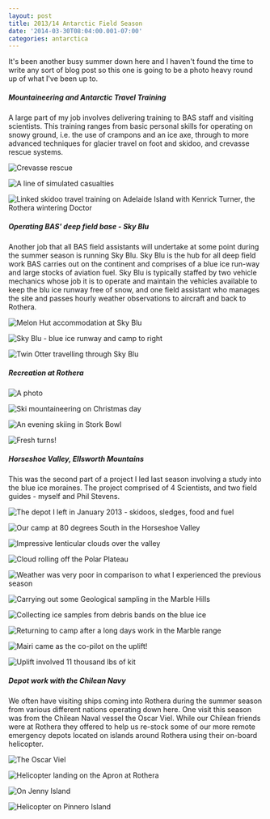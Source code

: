 ```yaml
---
layout: post
title: 2013/14 Antarctic Field Season
date: '2014-03-30T08:04:00.001-07:00'
categories: antarctica
---
```


It's been another busy summer down here and I haven't found the time to write any sort of blog post so this one is going to be a photo heavy round up of what I've been up to.

##### Mountaineering and Antarctic Travel Training #####

A large part of my job involves delivering training to BAS staff and visiting scientists. This training ranges from basic personal skills for operating on snowy ground, i.e. the use of crampons and an ice axe, through to more advanced techniques for glacier travel on foot and skidoo, and crevasse rescue systems.

![Crevasse rescue](/photos/blogger-posts/DSC07443.jpg)

![A line of simulated casualties](/photos/blogger-posts/DSC07439.jpg)

![Linked skidoo travel training on Adelaide Island with Kenrick Turner, the Rothera wintering Doctor](/photos/blogger-posts/kenners+training.jpg)

##### Operating BAS' deep field base - Sky Blu #####

Another job that all BAS field assistants will undertake at some point during the summer season is running Sky Blu. Sky Blu is the hub for all deep field work BAS carries out on the continent and comprises of a blue ice run-way and large stocks of aviation fuel. Sky Blu is typically staffed by two vehicle mechanics whose job it is to operate and maintain the vehicles available to keep the blu ice runway free of snow, and one field assistant who manages the site and passes hourly weather observations to aircraft and back to Rothera.

![Melon Hut accommodation at Sky Blu](/photos/blogger-posts/DSC07385.jpg)

![Sky Blu - blue ice runway and camp to right](/photos/blogger-posts/DSC07398.jpg)

![Twin Otter travelling through Sky Blu](/photos/blogger-posts/DSC07377.jpg)

##### Recreation at Rothera #####

![A photo](/photos/blogger-posts/DSC07284.jpg)

![Ski mountaineering on Christmas day](/photos/blogger-posts/DSC07420.jpg)

![An evening skiing in Stork Bowl](/photos/blogger-posts/DSC07716.jpg)

![Fresh turns!](/photos/blogger-posts/DSC07760.jpg)

##### Horseshoe Valley, Ellsworth Mountains #####

This was the second part of a project I led last season involving a study into the blue ice moraines. The project comprised of 4 Scientists, and two field guides - myself and Phil Stevens.

![The depot I left in January 2013 - skidoos, sledges, food and fuel](/photos/blogger-posts/Depot.jpg)

![Our camp at 80 degrees South in the Horseshoe Valley](/photos/blogger-posts/horseshoe+camp.jpg)

![Impressive lenticular clouds over the valley](/photos/blogger-posts/clouds.jpg)

![Cloud rolling off the Polar Plateau](/photos/blogger-posts/cloud+rolling+in.jpg)

![Weather was very poor in comparison to what I experienced the previous season](/photos/blogger-posts/bad+weather.jpg)

![Carrying out some Geological sampling in the Marble Hills](/photos/blogger-posts/ice+cliff.jpg)

![Collecting ice samples from debris bands on the blue ice](/photos/blogger-posts/ice+samples.jpg)

![Returning to camp after a long days work in the Marble range](/photos/blogger-posts/travel+back+from+marble.jpg)

![Mairi came as the co-pilot on the uplift!](/photos/blogger-posts/India+Uplift10.jpg)

![Uplift involved 11 thousand lbs of kit](/photos/blogger-posts/India+Uplift07.jpg)

##### Depot work with the Chilean Navy #####

We often have visiting ships coming into Rothera during the summer season from various different nations operating down here. One visit this season was from the Chilean Naval vessel the Oscar Viel. While our Chilean friends were at Rothera they offered to help us re-stock some of our more remote emergency depots located on islands around Rothera using their on-board helicopter.

![The Oscar Viel](/photos/blogger-posts/DSC07631.jpg)

![Helicopter landing on the Apron at Rothera](/photos/blogger-posts/DSC07830.jpg)

![On Jenny Island](/photos/blogger-posts/DSC07844.jpg)

![Helicopter on Pinnero Island](/photos/blogger-posts/DSC07859.jpg)
